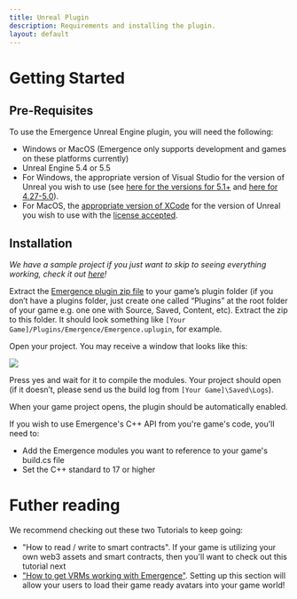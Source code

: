 ```yaml
---
title: Unreal Plugin
description: Requirements and installing the plugin.
layout: default
---
```


# Getting Started

## Pre-Requisites

To use the Emergence Unreal Engine plugin, you will need the following:

* Windows or MacOS (Emergence only supports development and games on these platforms currently)
* Unreal Engine 5.4 or 5.5
* For Windows, the appropriate version of Visual Studio for the version of Unreal you wish to use (see [here for the versions for 5.1+](https://docs.unrealengine.com/5.3/en-US/setting-up-visual-studio-development-environment-for-cplusplus-projects-in-unreal-engine/) and [here for 4.27-5.0](https://docs.unrealengine.com/5.1/en-US/setting-up-visual-studio-development-environment-for-cplusplus-projects-in-unreal-engine/)).
* For MacOS, the [appropriate version of XCode](https://docs.unrealengine.com/5.2/en-US/macos-development-requirements-for-unreal-engine/) for the version of Unreal you wish to use with the [license accepted](https://apple.stackexchange.com/a/213151).

## Installation

*We have a sample project if you just want to skip to seeing everything working, check it out [here](../sample-project.md)!*

Extract the [Emergence plugin zip file](https://github.com/CrucibleNetworksLtd/EmergenceSDKUnreal/releases) to your game’s plugin folder (if you don’t have a plugins folder, just create one called “Plugins” at the root folder of your game e.g. one one with Source, Saved, Content, etc). Extract the zip to this folder. It should look something like `[Your Game]/Plugins/Emergence/Emergence.uplugin`, for example.

Open your project. You may receive a window that looks like this:

![](<../../../.gitbook/assets/image (5) (3) (1).png>)

Press yes and wait for it to compile the modules. Your project should open (if it doesn’t, please send us the build log from `[Your Game]\Saved\Logs`).

When your game project opens, the plugin should be automatically enabled.

If you wish to use Emergence's C++ API from you're game's code, you'll need to:

* Add the Emergence modules you want to reference to your game's build.cs file 
* Set the C++ standard to 17 or higher

# Futher reading

We recommend checking out these two Tutorials to keep going:

* "How to read / write to smart contracts". If your game is utilizing your own web3 assets and smart contracts, then you'll want to check out this tutorial next
* ["How to get VRMs working with Emergence"](EmergenceVRMSupport/EmergenceVRMSupport). Setting up this section will allow your users to load their game ready avatars into your game world!

